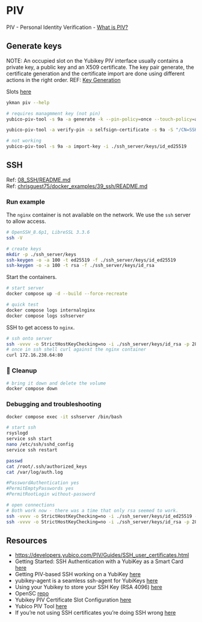 # PIV

PIV - Personal Identity Verification - [What is PIV?](https://developers.yubico.com/PIV/)

## Generate keys

NOTE: An occupied slot on the Yubikey PIV interface usually contains a private key, a public key and an X509 certificate. The key pair generate, the certificate generation and the certificate import are done using different actions in the right order. REF: [Key Generation](https://developers.yubico.com/yubico-piv-tool/Actions/key_generation.html)

Slots [here](https://developers.yubico.com/PIV/Introduction/Certificate_slots.html)  

```sh
ykman piv --help

# requires managmment key (not pin)
yubico-piv-tool -s 9a -a generate -k --pin-policy=once --touch-policy=always --algorithm=RSA2048 -o ./ssh_server/keys/public.pem

yubico-piv-tool -a verify-pin -a selfsign-certificate -s 9a -S "/CN=SSH key/" -i ./ssh_server/keys/public.pem -o ./ssh_server/keys/cert.pem

# not working
yubico-piv-tool -s 9a -a import-key -i ./ssh_server/keys/id_ed25519 
```

## SSH

Ref: [08_SSH/README.md](../08_SSH/README.md)  
Ref: [chrisguest75/docker_examples/39_ssh/README.md](https://github.com/chrisguest75/docker_examples/tree/master/39_ssh/README.md)  

### Run example

The `nginx` container is not available on the network. We use the `ssh` server to allow access.  

```sh
# OpenSSH_8.6p1, LibreSSL 3.3.6
ssh -V 

# create keys
mkdir -p ./ssh_server/keys
ssh-keygen -o -a 100 -t ed25519 -f ./ssh_server/keys/id_ed25519 
ssh-keygen -o -a 100 -t rsa -f ./ssh_server/keys/id_rsa 
```

Start the containers.

```sh
# start server
docker compose up -d --build --force-recreate

# quick test
docker compose logs internalnginx
docker compose logs sshserver
```

SSH to get access to `nginx`.  

```sh
# ssh onto server 
ssh -vvvv -o StrictHostKeyChecking=no -i ./ssh_server/keys/id_rsa -p 2822 root@0.0.0.0
# once in ssh shell curl against the nginx container
curl 172.16.238.64:80
```

### 🧼 Cleanup

```sh
# bring it down and delete the volume
docker compose down 
```

### Debugging and troubleshooting

```sh
docker compose exec -it sshserver /bin/bash

# start ssh
rsyslogd
service ssh start
nano /etc/ssh/sshd_config  
service ssh restart

passwd
cat /root/.ssh/authorized_keys
cat /var/log/auth.log

#PasswordAuthentication yes
#PermitEmptyPasswords yes
#PermitRootLogin without-password

# open connections 
# Both work now - there was a time that only rsa seemed to work. 
ssh -vvvv -o StrictHostKeyChecking=no -i ./ssh_server/keys/id_ed25519 -p 2822 root@0.0.0.0
ssh -vvvv -o StrictHostKeyChecking=no -i ./ssh_server/keys/id_rsa -p 2822 root@0.0.0.0
```

## Resources

* https://developers.yubico.com/PIV/Guides/SSH_user_certificates.html
* Getting Started: SSH Authentication with a YubiKey as a Smart Card [here](https://developers.yubico.com/PIV/Guides/PIV_Walk-Through.html)
* Getting PIV-based SSH working on a YubiKey [here](https://eta.st/2021/03/06/yubikey-5-piv.html)
* yubikey-agent is a seamless ssh-agent for YubiKeys [here](https://github.com/FiloSottile/yubikey-agent)
* Using your Yubikey to store your SSH Key (RSA 4096) [here](https://dev.to/paulmicheli/using-your-yubikey-to-store-your-ssh-key-rsa-4096-3pfl)
* OpenSC [repo](https://github.com/OpenSC/OpenSC/wiki)
* Yubikey PIV Certificate Slot Configuration [here](https://www.securew2.com/blog/yubikey-piv-certificate-slot-configuration)
* Yubico PIV Tool [here](https://developers.yubico.com/yubico-piv-tool/)
* If you’re not using SSH certificates you’re doing SSH wrong [here](https://smallstep.com/blog/use-ssh-certificates/)
